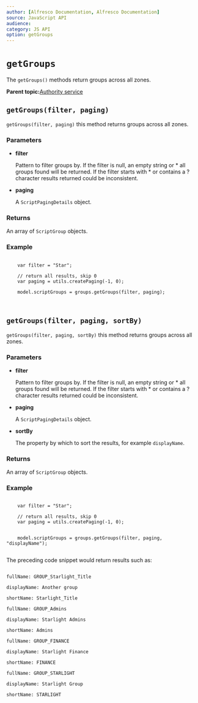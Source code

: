 ```yaml
---
author: [Alfresco Documentation, Alfresco Documentation]
source: JavaScript API
audience: 
category: JS API
option: getGroups
---
```


# `getGroups`

The `getGroups()` methods return groups across all zones.

**Parent topic:**[Authority service](../references/API-JS-AuthorityService.md)

## `getGroups(filter, paging)`

`getGroups(filter, paging)` this method returns groups across all zones.

### Parameters

-   **filter**

    Pattern to filter groups by. If the filter is null, an empty string or \* all groups found will be returned. If the filter starts with \* or contains a ? character results returned could be inconsistent.

-   **paging**

    A `ScriptPagingDetails` object.


### Returns

An array of `ScriptGroup` objects.

### Example

```

    var filter = "Star";

    // return all results, skip 0
    var paging = utils.createPaging(-1, 0);

    model.scriptGroups = groups.getGroups(filter, paging);
        
        
```

## `getGroups(filter, paging, sortBy)`

`getGroups(filter, paging, sortBy)` this method returns groups across all zones.

### Parameters

-   **filter**

    Pattern to filter groups by. If the filter is null, an empty string or \* all groups found will be returned. If the filter starts with \* or contains a ? character results returned could be inconsistent.

-   **paging**

    A `ScriptPagingDetails` object.

-   **sortBy**

    The property by which to sort the results, for example `displayName`.


### Returns

An array of `ScriptGroup` objects.

### Example

```

    var filter = "Star";

    // return all results, skip 0
    var paging = utils.createPaging(-1, 0);


    model.scriptGroups = groups.getGroups(filter, paging, "displayName");          
        
```

The preceding code snippet would return results such as:

```

fullName: GROUP_Starlight_Title

displayName: Another group

shortName: Starlight_Title

fullName: GROUP_Admins

displayName: Starlight Admins

shortName: Admins

fullName: GROUP_FINANCE

displayName: Starlight Finance

shortName: FINANCE

fullName: GROUP_STARLIGHT

displayName: Starlight Group

shortName: STARLIGHT          
```

